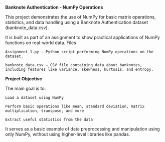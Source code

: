 **Banknote Authentication - NumPy Operations**

This project demonstrates the use of NumPy for basic matrix operations, statistics, and data handling using a Banknote Authentication dataset (banknote_data.csv).

It is built as part of an assignment to show practical applications of NumPy functions on real-world data.
Files

    Assignment_1.py — Python script performing NumPy operations on the dataset.

    banknote_data.csv — CSV file containing data about banknotes, including features like variance, skewness, kurtosis, and entropy.

**Project Objective**

The main goal is to:

    Load a dataset using NumPy

    Perform basic operations like mean, standard deviation, matrix multiplication, transpose, and more

    Extract useful statistics from the data

It serves as a basic example of data preprocessing and manipulation using only NumPy, without using higher-level libraries like pandas.
